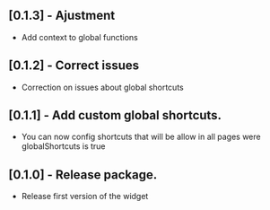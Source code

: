 ## [0.1.3] - Ajustment

* Add context to global functions

## [0.1.2] - Correct issues

* Correction on issues about global shortcuts 

## [0.1.1] - Add custom global shortcuts.

* You can now config shortcuts that will be allow in all pages were globalShortcuts is true

## [0.1.0] - Release package.

* Release first version of the widget

